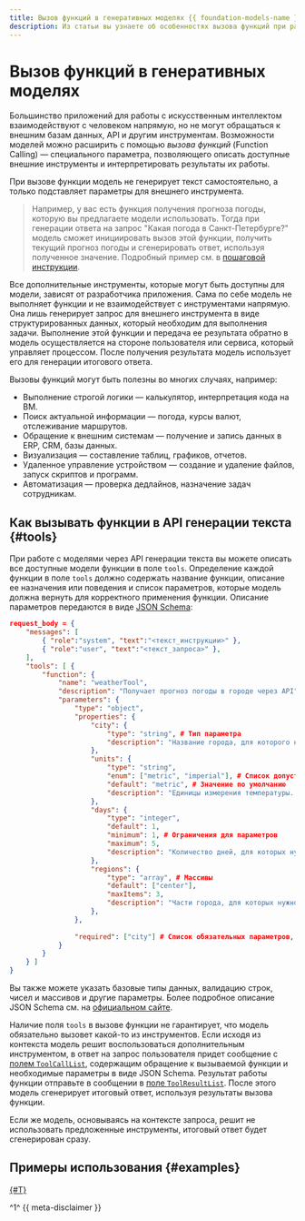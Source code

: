 ```yaml
---
title: Вызов функций в генеративных моделях {{ foundation-models-name }}
description: Из статьи вы узнаете об особенностях вызова функций при работе с генеративными моделями {{ foundation-models-full-name }}.
---
```


# Вызов функций в генеративных моделях

Большинство приложений для работы с искусственным интеллектом взаимодействуют с человеком напрямую, но не могут обращаться к внешним базам данных, API и другим инструментам. Возможности моделей можно расширить с помощью _вызова функций_ (Function Calling) — специального параметра, позволяющего описать доступные внешние инструменты и интерпретировать результаты их работы.

При вызове функции модель не генерирует текст самостоятельно, а только подставляет параметры для внешнего инструмента.

> Например, у вас есть функция получения прогноза погоды, которую вы предлагаете модели использовать. Тогда при генерации ответа на запрос "Какая погода в Санкт-Петербурге?" модель сможет инициировать вызов этой функции, получить текущий прогноз погоды и сгенерировать ответ, используя полученное значение. Подробный пример см. в [пошаговой инструкции](../../operations/generation/function-call.md).

Все дополнительные инструменты, которые могут быть доступны для модели, зависят от разработчика приложения. Сама по себе модель не выполняет функции и не взаимодействует с инструментами напрямую. Она лишь генерирует запрос для внешнего инструмента в виде структурированных данных, который необходим для выполнения задачи. Выполнение этой функции и передача ее результата обратно в модель осуществляется на стороне пользователя или сервиса, который управляет процессом. После получения результата модель использует его для генерации итогового ответа.

Вызовы функций могут быть полезны во многих случаях, например:

* Выполнение строгой логики — калькулятор, интерпретация кода на ВМ.
* Поиск актуальной информации — погода, курсы валют, отслеживание маршрутов.
* Обращение к внешним системам — получение и запись данных в ERP, CRM, базы данных.
* Визуализация — составление таблиц, графиков, отчетов.
* Удаленное управление устройством — создание и удаление файлов, запуск скриптов и программ.
* Автоматизация — проверка дедлайнов, назначение задач сотрудникам.

## Как вызывать функции в API генерации текста {#tools}

При работе с моделями через API генерации текста вы можете описать все доступные модели функции в поле `tools`. Определение каждой функции в поле `tools` должно содержать название функции, описание ее назначения или поведения и список параметров, которые модель должна вернуть для корректного применения функции. Описание параметров передаются в виде [JSON Schema](https://json-schema.org/):

```json
request_body = {
    "messages": [
        { "role":"system", "text":"<текст_инструкции>" }, 
        { "role":"user", "text":"<текст_запроса>" },
    ],
    "tools": [ {
        "function": {
            "name": "weatherTool",
            "description": "Получает прогноз погоды в городе через API", # Старайтесь делать описание функции подробным
            "parameters": {
                "type": "object",
                "properties": {
                    "city": {
                        "type": "string", # Тип параметра
                        "description": "Название города, для которого нужно получить погоду." # Описание параметра
                    },
                    "units": {
                        "type": "string",
                        "enum": ["metric", "imperial"], # Список допустимых значений
                        "default": "metric", # Значение по умолчанию
                        "description": "Единицы измерения температуры. 'metric' для Цельсия, 'imperial' для Фаренгейта."
                    },
                    "days": {
                        "type": "integer",
                        "default": 1,
                        "minimum": 1, # Ограничения для параметров
                        "maximum": 5,
                        "description": "Количество дней, для которых нужно получить погоду, начиная с текущего дня."
                    },
                    "regions": {
                        "type": "array", # Массивы
                        "default": ["center"],
                        "maxItems": 3,
                        "description": "Части города, для которых нужно получить погоду. Например: 'center', 'west', 'west-east' и т.д."
                    },
                },
                
                "required": ["city"] # Список обязательных параметров, без которых функция не сможет работать
            }
        }
    } ] 
}
```

Вы также можете указать базовые типы данных, валидацию строк, чисел и массивов и другие параметры. Более подробное описание JSON Schema см. на [официальном сайте](https://json-schema.org/learn/getting-started-step-by-step).

Наличие поля `tools` в вызове функции не гарантирует, что модель обязательно вызовет какой-то из инструментов. Если исходя из контекста модель решит воспользоваться дополнительным инструментом, в ответ на запрос пользователя придет сообщение с [полем `ToolCallList`](../../text-generation/api-ref/TextGeneration/completion.md#yandex.cloud.ai.foundation_models.v1.ToolCallList2), содержащим обращение к вызываемой функции и необходимые параметры в виде JSON Schema. Результат работы функции отправьте в сообщении в [поле `ToolResultList`](../../text-generation/api-ref/TextGeneration/completion.md#yandex.cloud.ai.foundation_models.v1.ToolResultList). После этого модель сгенерирует итоговый ответ, используя результаты вызова функции.

Если же модель, основываясь на контексте запроса, решит не использовать предложенные инструменты, итоговый ответ будет сгенерирован сразу.

## Примеры использования {#examples}

[{#T}](../../operations/generation/function-call.md)


^1^ {{ meta-disclaimer }}